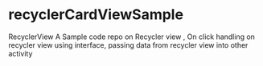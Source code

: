 # recyclerCardViewSample
RecyclerView
A Sample code repo on Recycler view , On click handling on recycler view using interface, passing data from recycler view into other activity
